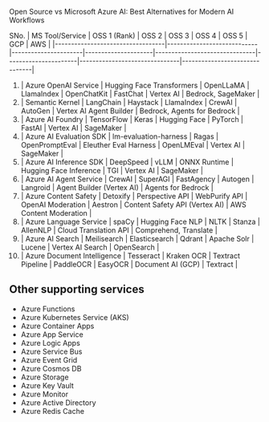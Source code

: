 Open Source vs Microsoft Azure AI: Best Alternatives for Modern AI Workflows


SNo. | MS Tool/Service                  | OSS 1 (Rank)              | OSS 2        | OSS 3       | OSS 4                | OSS 5        | GCP                 | AWS                   |
|----------------------------------|----------------------------|----------------------|---------------------|-------------------------------|----------------------|-------------------------------|-------------------------------|
1.   | Azure OpenAI Service             | Hugging Face Transformers  | OpenLLaMA            | LlamaIndex          | OpenChatKit                   | FastChat             | Vertex AI                     | Bedrock, SageMaker            |
2.   | Semantic Kernel                  | LangChain                  | Haystack             | LlamaIndex          | CrewAI                        | AutoGen              | Vertex AI Agent Builder        | Bedrock, Agents for Bedrock   |
3.   | Azure AI Foundry                 | TensorFlow                 | Keras                | Hugging Face        | PyTorch                       | FastAI               | Vertex AI                     | SageMaker                     |
4.   | Azure AI Evaluation SDK          | lm-evaluation-harness      | Ragas                | OpenPromptEval      | Eleuther Eval Harness         | OpenLMEval           | Vertex AI                     | SageMaker                     |
5.   | Azure AI Inference SDK           | DeepSpeed                  | vLLM                 | ONNX Runtime        | Hugging Face Inference        | TGI                  | Vertex AI                     | SageMaker                     |
6.   | Azure AI Agent Service           | CrewAI                     | SuperAGI             | FastAgency          | Autogen                       | Langroid             | Agent Builder (Vertex AI)      | Agents for Bedrock            |
7.   | Azure Content Safety             | Detoxify                   | Perspective API      | WebPurify API       | OpenAI Moderation             | Aestron              | Content Safety API (Vertex AI) | AWS Content Moderation        |
8.   | Azure Language Service           | spaCy                      | Hugging Face NLP     | NLTK                | Stanza                        | AllenNLP             | Cloud Translation API          | Comprehend, Translate         |
9.   | Azure AI Search                  | Meilisearch                | Elasticsearch        | Qdrant              | Apache Solr                   | Lucene               | Vertex AI Search               | OpenSearch                    |
10.  | Azure Document Intelligence      | Tesseract                  | Kraken OCR           | Textract Pipeline   | PaddleOCR                     | EasyOCR              | Document AI (GCP)              | Textract                      |


Other supporting services
--------------------------
- Azure Functions
- Azure Kubernetes Service (AKS)
- Azure Container Apps
- Azure App Service
- Azure Logic Apps
- Azure Service Bus
- Azure Event Grid
- Azure Cosmos DB
- Azure Storage
- Azure Key Vault
- Azure Monitor
- Azure Active Directory
- Azure Redis Cache

